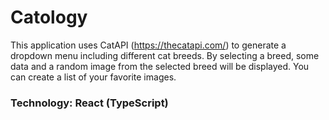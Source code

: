 # Catology
This application uses CatAPI (https://thecatapi.com/) to generate a dropdown menu including different cat breeds. By selecting a breed, some data and a random image from the selected breed will be displayed. You can create a list of your favorite images.
### Technology: React (TypeScript)
